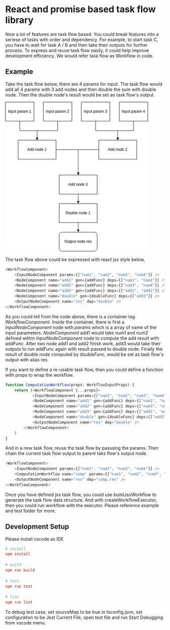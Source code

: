 # React and promise based task flow library
Now a lot of features are task flow based. You could break features into a seriese of tasks with order and dependency. For example, to start task C, you have to wait for task A / B and then take their outputs for further process. To express and reuse task flow easily, it could help improve development efficiency. We would refer task flow as Workflow in code.

## Example
Take the task flow below, there are 4 params for input. The task flow would add all 4 params with 3 add nodes and then double the sum with double node. Then the double node's result would be set as task flow's output.

![SampleTaskFlow](./md/SampleTaskFlow.png)

The task flow above could be expressed with react jsx style below,
```typescript
<WorkflowComponent>
    <InputNodeComponent params={["num1", "num2", "num3", "num4"]} />
    <NodeComponent name="add1" gen={addFunc} deps={["num1", "num2"]} />
    <NodeComponent name="add2" gen={addFunc} deps={["num3", "num4"]} />
    <NodeComponent name="add3" gen={addFunc} deps={["add1", "add2"]} />
    <NodeComponent name="double" gen={doubleFunc} deps={["add3"]} />
    <OutputNodeComponent name="res" dep="double" />
</WorkflowComponent>
```
As you could tell from the code above, there is a container tag *WorkflowComponent*. Inside the container, there is first a *InputNodeComponent* node with *params* which is a array of name of the input parameters. *NodeComponent* add1 would take num1 and num2 defined within *InputNodeComponent* node to compute the add result with addFunc. After two node add1 and add2 finish work, add3 would take their outputs to run addFunc again with result passed to double node. Finally the result of double node computed by doubleFunc, would be set as task flow's output with alias res.

If you want to define a re-usable task flow, then you could define a function with props to wrap the workflow.
```typescript
function ComputationWorkflow(props: WorkflowInputProps) {
    return (<WorkflowComponent {...props}>
            <InputNodeComponent params={["num1", "num2", "num3", "num4"]} />
            <NodeComponent name="add1" gen={addFunc} deps={["num1", "num2"]} />
            <NodeComponent name="add2" gen={addFunc} deps={["num3", "num4"]} />
            <NodeComponent name="add3" gen={addFunc} deps={["add1", "add2"]} />
            <NodeComponent name="double" gen={doubleFunc} deps={["add3"]} />
            <OutputNodeComponent name="res" dep="double" />
        </WorkflowComponent>
    )
}
```
And in a new task flow, reuse the task flow by passsing the params. Then chain the current task flow output to parent taks flow's output node.
```typescript
<WorkflowComponent>
    <InputNodeComponent params={["num1", "num2", "num3", "num4"]} />
    <ComputationWorkflow name="comp" params={["num1", "num2", "num3", "num4"]} />
    <OutputNodeComponent name="res" dep="comp.res" />
</WorkflowComponent>

```
Once you have defined jsx task flow, you could use buildJsxWorkflow to generate the task flow data structure. And with createWorkflowExecutor, then you could run workflow with the executor. Please reference example and test folder for more.

## Development Setup
Please install vscode as IDE
```ini
# install
npm install

# build
npm run build

# test
npm run test

# lint
npm run lint
```
To debug test case, set sourceMap to be true in tsconfig.json, set configuration to be Jest Current File, open test file and run Start Debugging from vscode menu.

